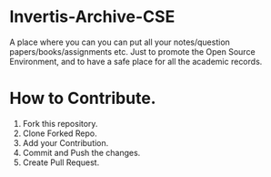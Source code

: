 # Invertis-Archive-CSE
A place where you can you can put all your notes/question papers/books/assignments etc. Just to promote the Open Source Environment, and to have a safe place for all the academic records.

# How to Contribute.
1. Fork this repository.
2. Clone Forked Repo.
3. Add your Contribution.
4. Commit and Push the changes.
5. Create Pull Request.
